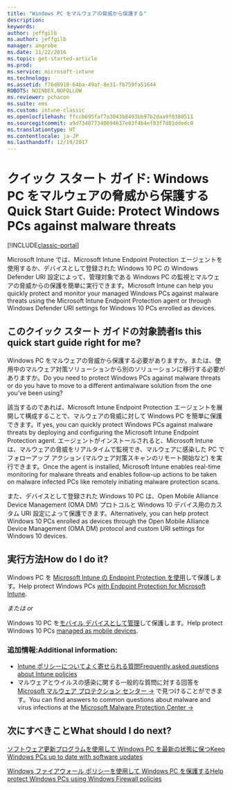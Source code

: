 ```yaml
---
title: "Windows PC をマルウェアの脅威から保護する"
description: 
keywords: 
author: jeffgilb
ms.author: jeffgilb
manager: angrobe
ms.date: 11/22/2016
ms.topic: get-started-article
ms.prod: 
ms.service: microsoft-intune
ms.technology: 
ms.assetid: f76d8910-64ba-49af-8e31-fb759fa51644
ROBOTS: NOINDEX,NOFOLLOW
ms.reviewer: pchacon
ms.suite: ems
ms.custom: intune-classic
ms.openlocfilehash: ffccb695faf7a3043b8493bb97b2daa9f0380511
ms.sourcegitcommit: a9d734877340894637e03f4b4ef83f7d01ddedc8
ms.translationtype: HT
ms.contentlocale: ja-JP
ms.lasthandoff: 12/19/2017
---
```

# <a name="quick-start-guide-protect-windows-pcs-against-malware-threats"></a><span data-ttu-id="3b3d5-102">クイック スタート ガイド: Windows PC をマルウェアの脅威から保護する</span><span class="sxs-lookup"><span data-stu-id="3b3d5-102">Quick Start Guide: Protect Windows PCs against malware threats</span></span>

[!INCLUDE[classic-portal](../includes/classic-portal.md)]

<span data-ttu-id="3b3d5-103">Microsoft Intune では、Microsoft Intune Endpoint Protection エージェントを使用するか、デバイスとして登録された Windows 10 PC の Windows Defender URI 設定によって、管理対象である Windows PC の監視とマルウェアの脅威からの保護を簡単に実行できます。</span><span class="sxs-lookup"><span data-stu-id="3b3d5-103">Microsoft Intune can help you quickly protect and monitor your managed Windows PCs against malware threats using the Microsoft Intune Endpoint Protection agent or through Windows Defender URI settings for Windows 10 PCs enrolled as devices.</span></span>

## <a name="is-this-quick-start-guide-right-for-me"></a><span data-ttu-id="3b3d5-104">このクイック スタート ガイドの対象読者</span><span class="sxs-lookup"><span data-stu-id="3b3d5-104">Is this quick start guide right for me?</span></span>
<span data-ttu-id="3b3d5-105">Windows PC をマルウェアの脅威から保護する必要がありますか。または、使用中のマルウェア対策ソリューションから別のソリューションに移行する必要がありますか。</span><span class="sxs-lookup"><span data-stu-id="3b3d5-105">Do you need to protect Windows PCs against malware threats or do you have to move to a different antimalware solution from the one you’ve been using?</span></span>

<span data-ttu-id="3b3d5-106">該当するのであれば、Microsoft Intune Endpoint Protection エージェントを展開して構成することで、マルウェアの脅威に対して Windows PC を簡単に保護できます。</span><span class="sxs-lookup"><span data-stu-id="3b3d5-106">If yes, you can quickly protect Windows PCs against malware threats by deploying and configuring the Microsoft Intune Endpoint Protection agent.</span></span> <span data-ttu-id="3b3d5-107">エージェントがインストールされると、Microsoft Intune は、マルウェアの脅威をリアルタイムで監視でき、マルウェアに感染した PC でフォローアップ アクション (マルウェア対策スキャンのリモート開始など) を実行できます。</span><span class="sxs-lookup"><span data-stu-id="3b3d5-107">Once the agent is installed, Microsoft Intune enables real-time monitoring for malware threats and enables follow-up actions to be taken on malware infected PCs like remotely initiating malware protection scans.</span></span>

<span data-ttu-id="3b3d5-108">また、デバイスとして登録された Windows 10 PC は、Open Mobile Alliance Device Management (OMA DM) プロトコルと Windows 10 デバイス用のカスタム URI 設定によって保護できます。</span><span class="sxs-lookup"><span data-stu-id="3b3d5-108">Alternatively, you can help protect Windows 10 PCs enrolled as devices through the Open Mobile Alliance Device Management (OMA DM) protocol and custom URI settings for Windows 10 devices.</span></span>

## <a name="how-do-i-do-it"></a><span data-ttu-id="3b3d5-109">実行方法</span><span class="sxs-lookup"><span data-stu-id="3b3d5-109">How do I do it?</span></span>
<span data-ttu-id="3b3d5-110">Windows PC を [Microsoft Intune の Endpoint Protection を使用](/intune-classic/deploy-use/help-secure-windows-pcs-with-endpoint-protection-for-microsoft-intune)して保護します。</span><span class="sxs-lookup"><span data-stu-id="3b3d5-110">Help protect Windows PCs [with Endpoint Protection for Microsoft Intune](/intune-classic/deploy-use/help-secure-windows-pcs-with-endpoint-protection-for-microsoft-intune).</span></span>

<span data-ttu-id="3b3d5-111"> *または* </span><span class="sxs-lookup"><span data-stu-id="3b3d5-111">*or*</span></span>

<span data-ttu-id="3b3d5-112">Windows 10 PC を[モバイル デバイスとして管理](/intune-classic/deploy-use/windows-10-policy-settings-in-microsoft-intune)して保護します。</span><span class="sxs-lookup"><span data-stu-id="3b3d5-112">Help protect Windows 10 PCs [managed as mobile devices](/intune-classic/deploy-use/windows-10-policy-settings-in-microsoft-intune).</span></span>


### <a name="additional-information"></a><span data-ttu-id="3b3d5-113">追加情報:</span><span class="sxs-lookup"><span data-stu-id="3b3d5-113">Additional information:</span></span>
- [<span data-ttu-id="3b3d5-114">Intune ポリシーについてよく寄せられる質問</span><span class="sxs-lookup"><span data-stu-id="3b3d5-114">Frequently asked questions about Intune policies</span></span>](/intune-classic/deploy-use/manage-settings-and-features-on-your-devices-with-microsoft-intune-policies#frequently-asked-questions-about-intune-policies)
- <span data-ttu-id="3b3d5-115">マルウェアとウイルスの感染に関する一般的な質問に対する回答を <a href="https://www.microsoft.com/security/portal/mmpc/" target="_blank">Microsoft マルウェア プロテクション センター &rarr;</a> で見つけることができます。</span><span class="sxs-lookup"><span data-stu-id="3b3d5-115">You can find answers to common questions about malware and virus infections at the <a href="https://www.microsoft.com/security/portal/mmpc/" target="_blank"> Microsoft Malware Protection Center &rarr;</a></span></span>


## <a name="what-should-i-do-next"></a><span data-ttu-id="3b3d5-116">次にすべきこと</span><span class="sxs-lookup"><span data-stu-id="3b3d5-116">What should I do next?</span></span>
[<span data-ttu-id="3b3d5-117">ソフトウェア更新プログラムを使用して Windows PC を最新の状態に保つ</span><span class="sxs-lookup"><span data-stu-id="3b3d5-117">Keep Windows PCs up to date with software updates</span></span>](/intune-classic/deploy-use/keep-windows-pcs-up-to-date-with-software-updates-in-microsoft-intune)

[<span data-ttu-id="3b3d5-118">Windows ファイアウォール ポリシーを使用して Windows PC を保護する</span><span class="sxs-lookup"><span data-stu-id="3b3d5-118">Help protect Windows PCs using Windows Firewall policies</span></span>](/intune-classic/deploy-use/help-protect-windows-pcs-using-windows-firewall-policies-in-microsoft-intune)
